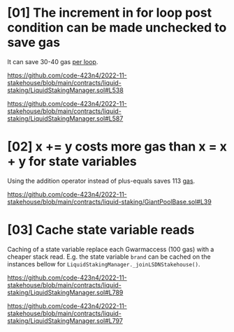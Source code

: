 # [01] The increment in for loop post condition can be made unchecked to save gas

It can save 30-40 gas [per loop](https://gist.github.com/hrkrshnn/ee8fabd532058307229d65dcd5836ddc#the-increment-in-for-loop-post-condition-can-be-made-unchecked).

https://github.com/code-423n4/2022-11-stakehouse/blob/main/contracts/liquid-staking/LiquidStakingManager.sol#L538

https://github.com/code-423n4/2022-11-stakehouse/blob/main/contracts/liquid-staking/LiquidStakingManager.sol#L587

# [02] x += y costs more gas than x = x + y for state variables

Using the addition operator instead of plus-equals saves 113 [gas](https://gist.github.com/IllIllI000/cbbfb267425b898e5be734d4008d4fe8).

https://github.com/code-423n4/2022-11-stakehouse/blob/main/contracts/liquid-staking/GiantPoolBase.sol#L39

# [03] Cache state variable reads

Caching of a state variable replace each Gwarmaccess (100 gas) with a cheaper stack read. E.g. the state variable `brand` can be cached on the instances bellow for `LiquidStakingManager._joinLSDNStakehouse()`.

https://github.com/code-423n4/2022-11-stakehouse/blob/main/contracts/liquid-staking/LiquidStakingManager.sol#L789

https://github.com/code-423n4/2022-11-stakehouse/blob/main/contracts/liquid-staking/LiquidStakingManager.sol#L797
